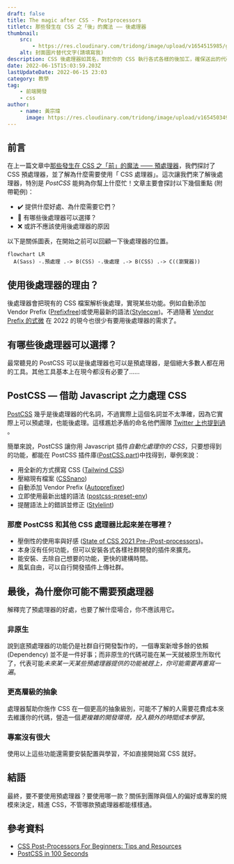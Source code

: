 ```yaml
---
draft: false
title: The magic after CSS - Postprocessors
titletc: 那些發生在 CSS 之「後」的魔法 —— 後處理器
thumbnail:
    src:
        - https://res.cloudinary.com/tridong/image/upload/v1654515985/global/%E4%B8%89%E8%A7%92%E6%9D%B1%E6%9D%B1-%E5%93%81%E7%89%8C%E5%B1%95%E7%A4%BA%E5%B0%81%E9%9D%A2.png
    alt: 封面圖片替代文字(請填寫我)
description: CSS 後處理器如其名，對於你的 CSS 執行各式各樣的後加工，確保送出的代碼完美無瑕。
date: 2022-06-15T15:03:59.203Z
lastUpdateDate: 2022-06-15 23:03
category: 教學
tag:
    - 前端開發
    - css
author:
    - name: 黃宗瑋
      image: https://res.cloudinary.com/tridong/image/upload/v1654503496/global/%E9%BB%83%E5%AE%97%E7%91%8B-%E9%A0%AD%E5%83%8F.jpg
---
```


## 前言

在上一篇文章中[那些發生在 CSS 之「前」的魔法 —— 預處理器](https://www.tridong.com/post/tutorial/the-magic-before-css-preprocessors/)，我們探討了 CSS 預處理器，並了解為什麼需要使用「 CSS 處理器」。這次讓我們來了解後處理器，特別是 _PostCSS_ 能夠為你幫上什麼忙！文章主要會探討以下幾個重點 (附帶範例)：

-   ✔️ 提供什麼好處、為什麼需要它們？
-   🔎 有哪些後處理器可以選擇？
-   ❌ 或許不應該使用後處理器的原因

以下是關係圖表，在開始之前可以回顧一下後處理器的位置。

```mermaid
flowchart LR
  A(Sass) -.預處理 .-> B(CSS) -.後處理 .-> B(CSS) .-> C((瀏覽器))
```

## 使用後處理器的理由？

後處理器會把現有的 CSS 檔案解析後處理，實現某些功能。例如自動添加 Vendor Prefix ([Prefixfree](https://projects.verou.me/prefixfree/))或使用最新的語法([Stylecow](https://stylecow.github.io/))。不過隨著 [Vendor Prefix 的式微](https://css-tricks.com/is-vendor-prefixing-dead/) 在 2022 的現今也很少有要用後處理器的需求了。

## 有哪些後處理器可以選擇？

最常聽見的 PostCSS 可以是後處理器也可以是預處理器，是個絕大多數人都在用的工具。其他工具基本上在現今都沒有必要了……

## PostCSS — 借助 Javascript 之力處理 CSS

[PostCSS](https://postcss.org/) 幾乎是後處理器的代名詞，不過實際上這個名詞並不太準確，因為它實際上可以預處理，也能後處理。這樣尷尬矛盾的命名他們團隊 [Twitter 上也提到過](https://twitter.com/PostCSS/status/626046993006239744) 。

簡單來說，PostCSS 讓你用 Javascript 插件*自動化處理你的 CSS*，只要想得到的功能，都能在 PostCSS 插件庫([PostCSS.part](https://www.postcss.parts/))中找得到，舉例來說：

-   用全新的方式撰寫 CSS ([Tailwind CSS](https://tailwindcss.com/docs/installation/using-postcss))
-   壓縮現有檔案 ([CSSnano](https://cssnano.co/))
-   自動添加 Vendor Prefix ([Autoprefixer](https://github.com/postcss/autoprefixer))
-   立即使用最新出爐的語法 ([postcss-preset-env](https://preset-env.cssdb.org/))
-   提醒語法上的錯誤並修正 ([Stylelint](https://stylelint.io/))

### 那麼 PostCSS 和其他 CSS 處理器比起來差在哪裡？

-   壓倒性的使用率與好感 ([State of CSS 2021 Pre-/Post-processors](https://2021.stateofcss.com/en-US/technologies/pre-post-processors))。
-   本身沒有任何功能，但可以安裝各式各樣社群開發的插件來擴充。
-   能安裝、去除自己想要的功能，更快的建構時間。
-   風氣自由，可以自行開發插件上傳社群。

## 最後，為什麼你可能不需要預處理器

解釋完了預處理器的好處，也要了解什麼場合，你不應該用它。

### 非原生

說到底預處理器的功能仍是社群自行開發製作的，一個專案新增多餘的依賴 (Dependency) 並不是一件好事；而非原生的代碼可能在某一天就被原生所取代了，代表可能*未來某一天某些預處理器提供的功能被趕上，你可能需要再重寫一遍*。

### 更高層級的抽象

處理器幫助你施作 CSS 在一個更高的抽象級別，可能不了解的人需要花費成本來去維護你的代碼，營造一個*更複雜的開發環境，投入額外的時間成本學習*。

### 專案沒有很大

使用以上這些功能還需要安裝配置與學習，不如直接開始寫 CSS 就好。

## 結語

最終，要不要使用預處理器？要使用哪一款？關係到團隊與個人的偏好或專案的規模來決定，精進 CSS，不管哪款預處理器都能樣樣通。

## 參考資料

-   [CSS Post-Processors For Beginners: Tips and Resources](https://www.hongkiat.com/blog/css-post-processors-tips-resources/)
-   [PostCSS in 100 Seconds](https://www.youtube.com/watch?v=WhCXiEwdU1A)
